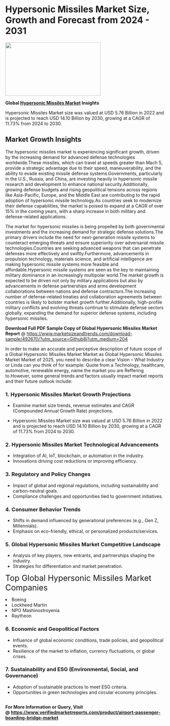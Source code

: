 <H1>Hypersonic Missiles Market Size, Growth and Forecast from 2024 - 2031</H1><img class="aligncenter size-medium wp-image-584254" src="https://thirdeyenews.in/wp-content/uploads/2024/09/Global-Market-Research-300x168.jpeg" alt="" width="300" height="168" /><p><strong>Global&nbsp;<a href="https://www.marketsizeandtrends.com/download-sample/492670/?utm_source=Github8j?utm_medium=204">Hypersonic Missiles Market</a> Insights</strong></p><p>Hypersonic Missiles Market size was valued at USD 5.76 Billion in 2022 and is projected to reach USD 14.10 Billion by 2030, growing at a CAGR of 11.73% from 2024 to 2030.</p><p><h2>Market Growth Insights</h2> <p>The hypersonic missiles market is experiencing significant growth, driven by the increasing demand for advanced defense technologies worldwide.These missiles, which can travel at speeds greater than Mach 5, provide a strategic advantage due to their speed, maneuverability, and the ability to evade existing missile defense systems.Governments, particularly in the U.S., Russia, and China, are investing heavily in hypersonic missile research and development to enhance national security.Additionally, growing defense budgets and rising geopolitical tensions across regions like Asia-Pacific, Europe, and the Middle East are contributing to the rapid adoption of hypersonic missile technology.As countries seek to modernize their defense capabilities, the market is poised to expand at a CAGR of over 15% in the coming years, with a sharp increase in both military and defense-related applications.</p> <p>The market for hypersonic missiles is being propelled by both governmental investments and the increasing demand for strategic defense solutions.The primary drivers include the need for next-generation missile systems to counteract emerging threats and ensure superiority over adversarial missile technologies.Countries are seeking advanced weapons that can penetrate defenses more effectively and swiftly.Furthermore, advancements in propulsion technology, materials science, and artificial intelligence are making hypersonic missile systems more feasible and affordable.Hypersonic missile systems are seen as the key to maintaining military dominance in an increasingly multipolar world.The market growth is expected to be driven not only by military applications but also by advancements in defense partnerships and arms development collaborations between nations and defense contractors.The increasing number of defense-related treaties and collaboration agreements between countries is likely to bolster market growth further.Additionally, high-profile military conflicts and evolving threats continue to stimulate defense sectors globally, expanding the demand for superior defense systems, including hypersonic missiles.<p><span class=""><strong>Download Full PDF Sample Copy of Global Hypersonic Missiles Market Report</strong> @ <a href="https://www.marketsizeandtrends.com/download-sample/492670/?utm_source=Github8j?utm_medium=204" target="_blank">https://www.marketsizeandtrends.com/download-sample/492670/?utm_source=Github8j?utm_medium=204</a></span></p><p>In order to make an accurate and perceptive description of future scope of a Global&nbsp;Hypersonic Missiles Market Market as Global&nbsp;Hypersonic Missiles Market Market of 2025, you need to describe a clear Vision &ndash; What Industry or Linda can you think of for example: Quote from a Technology, healthcare, automotive, renewable energy, name the market you are Reffering to.However, some general trends and factors usually impact market reports and their future outlook include:</p><h3>1.&nbsp;<strong>Hypersonic Missiles Market Growth Projections</strong></h3><ul><li>Examine market size trends, revenue estimates and CAGR (Compounded Annual Growth Rate) projections.</li><li><p>Hypersonic Missiles Market size was valued at USD 5.76 Billion in 2022 and is projected to reach USD 14.10 Billion by 2030, growing at a CAGR of 11.73% from 2024 to 2030.</p></li></ul><h3>2.&nbsp;<strong>Hypersonic Missiles Market Technological Advancements</strong></h3><ul><li>Integration of AI, IoT, blockchain, or automation in the industry.</li><li>Innovations driving cost reductions or improving efficiency.</li></ul><h3>3.&nbsp;<strong>Regulatory and Policy Changes</strong></h3><ul><li>Impact of global and regional regulations, including sustainability and carbon-neutral goals.</li><li>Compliance challenges and opportunities tied to government initiatives.</li></ul><h3>4.&nbsp;<strong>Consumer Behavior Trends</strong></h3><ul><li>Shifts in demand influenced by generational preferences (e.g., Gen Z, Millennials).</li><li>Emphasis on eco-friendly, ethical, or personalized products/services.</li></ul><h3>5.&nbsp;<strong>Global Hypersonic Missiles Market Competitive Landscape</strong></h3><ul><li>Analysis of key players, new entrants, and partnerships shaping the industry.</li><li>Strategies for differentiation and market penetration.</li></ul><p data-pm-slice="1 1 []"><span style="color: inherit; font-family: inherit; font-size: 25px;">Top Global Hypersonic Missiles Market Companies</span></p><div class="" data-test-id=""><p><li>Boeing</li><li> Lockheed Martin</li><li> NPO Mashinostroyenia</li><li> Raytheon</li></p></div><h3>6.&nbsp;<strong>Economic and Geopolitical Factors</strong></h3><ul><li>Influence of global economic conditions, trade policies, and geopolitical events.</li><li>Resilience of the market to inflation, currency fluctuations, or global crises.</li></ul><h3>7.&nbsp;<strong>Sustainability and ESG (Environmental, Social, and Governance)</strong></h3><ul><li>Adoption of sustainable practices to meet ESG criteria.</li><li>Opportunities in green technologies and circular economy principles.</li></ul><h2><strong style="font-size: 14px;">For More Information or Query, Visit @&nbsp;</strong><a style="background-color: #ffffff; font-size: 14px;" href="https://www.marketsizeandtrends.com/report/hypersonic-missiles-market/" target="_blank">https://www.verifiedmarketreports.com/product/airport-passenger-boarding-bridge-market</a></h2>